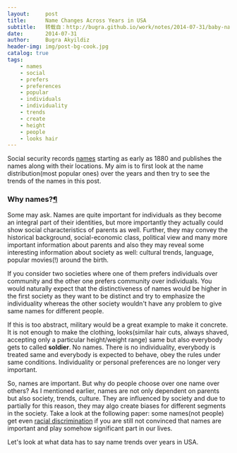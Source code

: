 ```yaml
---
layout:     post
title:      Name Changes Across Years in USA
subtitle:   转载自：http://bugra.github.io/work/notes/2014-07-31/baby-names-years-usa-social-security/
date:       2014-07-31
author:     Bugra Akyildiz
header-img: img/post-bg-cook.jpg
catalog: true
tags:
    - names
    - social
    - prefers
    - preferences
    - popular
    - individuals
    - individuality
    - trends
    - create
    - height
    - people
    - looks hair
---
```


Social security records [names](http://www.ssa.gov/oact/babynames) starting as early as 1880 and publishes the names along with their locations. My aim is to first look at the name distribution(most popular ones) over the years and then try to see the trends of the names in this post.

### Why names?[¶](http://bugra.github.io/work/notes/2014-07-31/baby-names-years-usa-social-security#Why-names?)

Some may ask. Names are quite important for individuals as they become an integral part of their identities, but more importantly they actually could show social characteristics of parents as well. Further, they may convey the historical background, social-economic class, political view and many more important information about parents and also they may reveal some interesting information about society as well: cultural trends, language, popular movies(!) around the birth.

If you consider two societies where one of them prefers individuals over community and the other one prefers community over individuals. You would naturally expect that the distinctiveness of names would be higher in the first society as they want to be distinct and try to emphasize the individuality whereas the other society wouldn't have any problem to give same names for different people.

If this is too abstract, military would be a great example to make it concrete. It is not enough to make the clothing, looks(similar hair cuts, always shaved, accepting only a particular height/weight range) same but also everybody gets to called **soldier**. No names. There is no individuality, everybody is treated same and everybody is expected to behave, obey the rules under same conditions. Individuality or personal preferences are no longer very important.

So, names are important. But why do people choose over one name over others? As I mentioned earlier, names are not only dependent on parents but also society, trends, culture. They are influenced by society and due to partially for this reason, they may algo create biases for different segments in the society. Take a look at the following paper: some names(not people) get even [racial discrimination](http://foreverdata.org/onlineads/study.html) if you are still not convinced that names are important and play somehow significant part in our lives.

Let's look at what data has to say name trends over years in USA.
